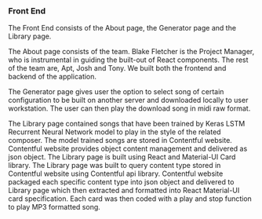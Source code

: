 ### Front End

The Front End consists of the About page, the Generator page and the Library page.

The About page consists of the team.
Blake Fletcher is the Project Manager, who is instrumental in guiding the built-out of React components.
The rest of the team are, Apt, Josh and Tony. We built both the frontend and backend of the application.

The Generator page gives user the option to select song of certain configuration to be built on another server and downloaded locally to user workstation. The user can then play the download song in midi raw format.

The Library page contained songs that have been trained by Keras LSTM Recurrent Neural Network model to play in the style of the related composer. The model trained songs are stored in Contentful website. Contentful website provides object content management and delivered as json object. The Library page is built using React and Material-UI Card library. The Library page was built to query content type stored in Contentful website using Contentful api library. Contentful website packaged each specific content type into json object and delivered to Library page which then extracted and formatted into React Material-UI card specification. Each card was then coded with a play and stop function to play MP3 formatted song.
